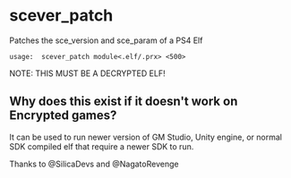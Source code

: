 # scever_patch
Patches the sce_version and sce_param of a PS4 Elf

    usage:  scever_patch module<.elf/.prx> <500>

NOTE: THIS MUST BE A DECRYPTED ELF! 

## Why does this exist if it doesn't work on Encrypted games?
It can be used to run newer version of GM Studio, Unity engine, or normal SDK compiled elf that require a newer SDK to run.

Thanks to @SilicaDevs and @NagatoRevenge
